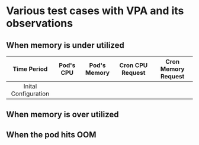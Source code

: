 # Various test cases with VPA and its observations

## When memory is under utilized

| Time Period |  Pod's CPU   | Pod's Memory |  Cron CPU Request | Cron Memory Request | 
| :--------------: | :-----: | :-----: | :-----: | :-----: | 
| Inital Configuration    |  | |



## When memory is over utilized 

## When the pod hits OOM 
